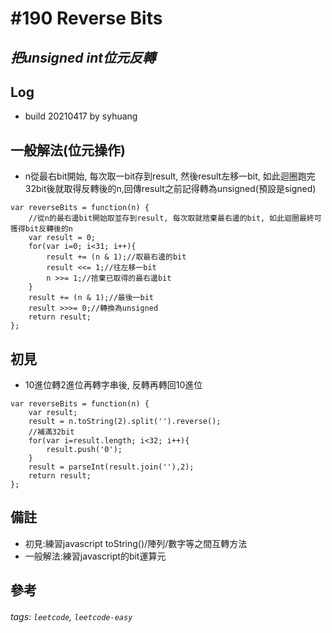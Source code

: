 # \#190 Reverse Bits
## *把unsigned int位元反轉*
## Log
 - build 20210417 by syhuang

## 一般解法(位元操作)
 - n從最右bit開始, 每次取一bit存到result, 然後result左移一bit, 如此迴圈跑完32bit後就取得反轉後的n,回傳result之前記得轉為unsigned(預設是signed)
```javascript=
var reverseBits = function(n) {
    //從n的最右邊bit開始取並存到result, 每次取就捨棄最右邊的bit, 如此迴圈最終可獲得bit反轉後的n
    var result = 0;
    for(var i=0; i<31; i++){
        result += (n & 1);//取最右邊的bit
        result <<= 1;//往左移一bit
        n >>= 1;//捨棄已取得的最右邊bit
    }
    result += (n & 1);//最後一bit
    result >>>= 0;//轉換為unsigned
    return result;
};
```

## 初見
 - 10進位轉2進位再轉字串後, 反轉再轉回10進位
```javascript=
var reverseBits = function(n) {
    var result;
    result = n.toString(2).split('').reverse();
    //補滿32bit
    for(var i=result.length; i<32; i++){
        result.push('0');
    }
    result = parseInt(result.join(''),2);
    return result;
};
```
## 備註
 - 初見:練習javascript toString()/陣列/數字等之間互轉方法
 - 一般解法:練習javascript的bit運算元
## 參考
###### tags: `leetcode`, `leetcode-easy`
